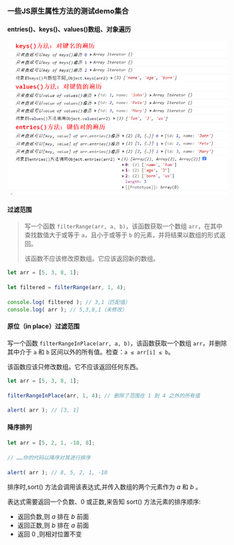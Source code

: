 ### 一些JS原生属性方法的测试demo集合

#### entries()、keys()、values()数组、对象遍历

<img src="./README/README/1.png" alt="1" style="zoom: 67%;" />

#### 过滤范围

>   写一个函数 `filterRange(arr, a, b)`，该函数获取一个数组 `arr`，在其中查找数值大于或等于 `a`，且小于或等于 `b` 的元素，并将结果以数组的形式返回。
>
>   该函数不应该修改原数组。它应该返回新的数组。

```js
let arr = [5, 3, 8, 1];

let filtered = filterRange(arr, 1, 4);

console.log( filtered ); // 3,1（匹配值）
console.log( arr ); // 5,3,8,1（未修改）
```

#### 原位（in place）过滤范围

写一个函数 `filterRangeInPlace(arr, a, b)`，该函数获取一个数组 `arr`，并删除其中介于 `a` 和 `b` 区间以外的所有值。检查：`a ≤ arr[i] ≤ b`。

该函数应该只修改数组。它不应该返回任何东西。

```js
let arr = [5, 3, 8, 1];

filterRangeInPlace(arr, 1, 4); // 删除了范围在 1 到 4 之外的所有值

alert( arr ); // [3, 1]
```

#### 降序排列

```js
let arr = [5, 2, 1, -10, 8];

// ……你的代码以降序对其进行排序

alert( arr ); // 8, 5, 2, 1, -10
```

排序时,sort() 方法会调用该表达式,并传入数组的两个元素作为 *a* 和 *b* 。

表达式需要返回一个负数、0 或正数,来告知 sort() 方法元素的排序顺序:

- 返回负数,则 *a* 排在 *b* 前面
- 返回正数,则 *b* 排在 *a* 前面
- 返回 0 ,则相对位置不变
